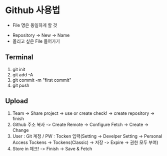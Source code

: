 # Github 사용법

- File 명은 동일하게 할 것
* Repository -> New -> Name
* 올리고 싶은 File 들어가기
## Terminal
  1. git init
  2. git add -A
  3. git commit -m "first commit"
  4. git push

## Upload
  1. Team -> Share project -> use or create check! -> create repository -> finish
  2. Github 주소 복사 -> Create Remote -> Configure Fetch -> Create -> Change
  3. User : Git 계정 / PW : Tocken 입력(Setting -> Develper Setting -> Personal Access Tockens -> Tockens(Classic) -> 저장 -> Expire -> 권한 모두 부여)
  4. Store in 체크! -> Finish -> Save & Fetch


